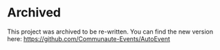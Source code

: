 # Archived
This project was archived to be re-written. You can find the new version here:
https://github.com/Communaute-Events/AutoEvent
